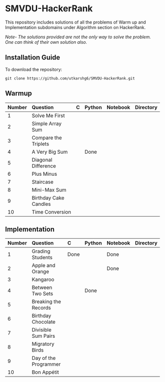 # SMVDU-HackerRank

This repository includes solutions of all the problems of Warm up and Implementation subdomains under Algorithm section on HackerRank.

*Note- The solutions provided are not the only way to solve the problem. One can think of their own solution also.*

## Installation Guide

To download the repository:

`git clone https://github.com/utkarshg6/SMVDU-HackerRank.git`


## Warmup

| **Number** | **Question** | **C** | **Python** | **Notebook** | **Directory**
|:-------|:----------------------------------|:------------------------------|:--------------------------------|:-----|:---------|
| 1      | Solve Me First                    |                               |                                 |      |          |
| 2      | Simple Array Sum	                 |                               |                                 |      |          |
| 3      | Compare the Triplets	             |                               |                                 |      |          |
| 4      | A Very Big Sum	                   |                               |            Done                 |      |          |
| 5      | Diagonal Difference	             |                               |                                 |      |          |
| 6      | Plus Minus	                       |                               |                                 |      |          |
| 7      | Staircase                         |                               |                                 |      |          |
| 8      | Mini-Max Sum                      |                               |                                 |      |          |
| 9      | Birthday Cake Candles             |                               |                                 |      |          |
| 10     | Time Conversion	                 |                               |                                 |      |          |


## Implementation

| **Number** | **Question** | **C** | **Python** | **Notebook** | **Directory**
|:-------|:----------------------------------|:------------------------------|:--------------------------------|:-----|:---------|
| 1      | Grading Students                  |           Done                |                                 | Done |          |
| 2      | Apple and Orange                  |                               |                                 | Done |          |
| 3      | Kangaroo                          |                               |                                 |      |          |
| 4      | Between Two Sets                  |                               |            Done                 |      |          |
| 5      | Breaking the Records              |                               |                                 |      |          |
| 6      | Birthday Chocolate                |                               |                                 |      |          |
| 7      | Divisible Sum Pairs               |                               |                                 |      |          |
| 8      | Migratory Birds                   |                               |                                 |      |          |
| 9      | Day of the Programmer             |                               |                                 |      |          |
| 10     | Bon Appétit                       |                               |                                 |      |          |
